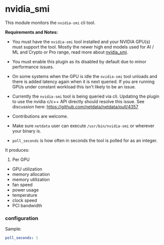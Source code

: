 # nvidia_smi

This module monitors the `nvidia-smi` cli tool.

**Requirements and Notes:**

 * You must have the `nvidia-smi` tool installed and your NVIDIA GPU(s) must support the tool. Mostly the newer high end models used for AI / ML and Crypto or Pro range, read more about [nvidia_smi](https://developer.nvidia.com/nvidia-system-management-interface).

 * You must enable this plugin as its disabled by default due to minor performance issues.

 * On some systems when the GPU is idle the `nvidia-smi` tool unloads and there is added latency again when it is next queried. If you are running GPUs under constant workload this isn't likely to be an issue.

 * Currently the `nvidia-smi` tool is being queried via cli. Updating the plugin to use the nvidia c/c++ API directly should resolve this issue. See discussion here: https://github.com/netdata/netdata/pull/4357

 * Contributions are welcome.

 * Make sure `netdata` user can execute `/usr/bin/nvidia-smi` or wherever your binary is.

 * `poll_seconds` is how often in seconds the tool is polled for as an integer.

It produces:

1. Per GPU
 * GPU utilization
 * memory allocation
 * memory utilization
 * fan speed
 * power usage
 * temperature
 * clock speed
 * PCI bandwidth

### configuration

Sample:

```yaml
poll_seconds: 1
```